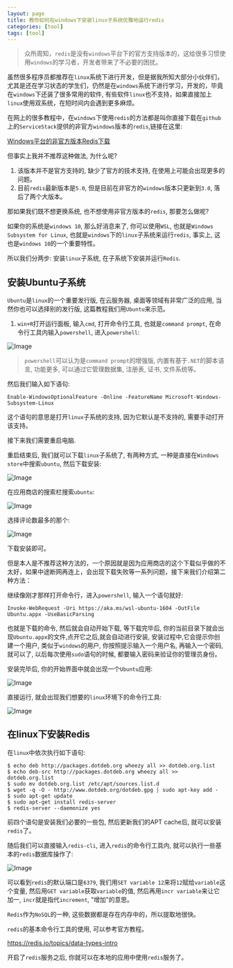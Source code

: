 ```yaml
---
layout: page
title: 教你如何在windows下安装linux子系统优雅地运行redis
categories: [tool]
tags: [tool]
---
```


>众所周知，`redis`是没有`windows`平台下的官方支持版本的，这给很多习惯使用`windows`的学习者，开发者带来了不必要的困扰。

虽然很多程序员都推荐在`linux`系统下进行开发，但是据我所知大部分小伙伴们，尤其是还在学习状态的学生们，仍然是在`windows`系统下进行学习，开发的，毕竟在`windows`下还装了很多常用的软件, 有些软件`linux`也不支持，如果直接加上`linux`使用双系统，在短时间内会遇到更多麻烦。

在网上的很多教程中，在`windows`下使用`redis`的方法都是叫你直接下载在`github`上的`ServiceStack`提供的非官方`windows`版本的`redis`,链接在这里:

[Windows平台的非官方版本Redis下载](https://github.com/ServiceStack/redis-windows)

但事实上我并不推荐这种做法, 为什么呢? 

1. 该版本并不是官方支持的, 缺少了官方的技术支持, 在使用上可能会出现更多的问题。
2. 目前`redis`最新版本是`5.0`, 但是目前在非官方的`windows`版本只更新到`3.0`, 落后了两个大版本。

那如果我们既不想更换系统, 也不想使用非官方版本的`redis`, 那要怎么做呢? 

如果你的系统是`windows 10`, 那么好消息来了, 你可以使用`WSL`, 也就是`Windows Subsystem for Linux`, 也就是`windows`下的`linux`子系统来运行`redis`, 事实上, 这也是`windows 10`的一个重要特性。

所以我们分两步: 安装`linux`子系统, 在子系统下安装并运行`Redis`.

## 安装Ubuntu子系统

`Ubuntu`是`linux`的一个重要发行版, 在云服务器, 桌面等领域有非常广泛的应用, 当然你也可以选择别的发行版, 这篇教程我们用`Ubuntu`来示范。

1. `win+R`打开运行面板, 输入`cmd`, 打开命令行工具, 也就是`command prompt`, 在命令行工具内输入`powershell`, 进入`powershell`:

![Image](../images/tool-wsl-redis/1.png)

>`powershell`可以认为是`command prompt`的增强版, 内置有基于`.NET`的脚本语言, 功能更多, 可以通过它管理数据集, 注册表, 证书, 文件系统等。

然后我们输入如下语句:

```
Enable-WindowsOptionalFeature -Online -FeatureName Microsoft-Windows-Subsystem-Linux
```

这个语句的意思是打开`linux`子系统的支持, 因为它默认是不支持的, 需要手动打开该支持。

接下来我们需要重启电脑.

重启结束后, 我们就可以下载`linux`子系统了, 有两种方式, 一种是直接在`Windows store`中搜索`ubuntu`, 然后下载安装:

![Image](../images/tool-wsl-redis/2.png)

在应用商店的搜索栏搜索`ubuntu`:

![Image](../images/tool-wsl-redis/3.png)

选择评论数最多的那个:

![Image](../images/tool-wsl-redis/4.png)

下载安装即可。

但是本人是不推荐这种方法的，一个原因就是因为应用商店的这个下载似乎做的不太好，如果中途断网再连上，会出现下载失败等一系列问题，接下来我们介绍第二种方法：

继续像刚才那样打开命令行，进入`powershell`, 输入一个语句就好:

```
Invoke-WebRequest -Uri https://aka.ms/wsl-ubuntu-1604 -OutFile Ubuntu.appx -UseBasicParsing
```
也就是下载的命令, 然后就会自动开始下载, 等下载完毕后, 你的当前目录下就会出现`Ubuntu.appx`的文件,点开它之后,就会自动进行安装, 安装过程中,它会提示你创建一个用户, 类似于`windows`的用户, 你按照提示输入一个用户名, 再输入一个密码, 就可以了, 以后每次使用`sudo`语句的时候, 都要输入密码来验证你的管理员身份。

安装完毕后, 你的开始界面中就会出现一个`Ubuntu`应用:

![Image](../images/tool-wsl-redis/5.png)

直接运行, 就会出现我们想要的`linux`环境下的命令行工具:

![Image](../images/tool-wsl-redis/6.png)

## 在linux下安装Redis

在`linux`中依次执行如下语句:

```
$ echo deb http://packages.dotdeb.org wheezy all >> dotdeb.org.list
$ echo deb-src http://packages.dotdeb.org wheezy all >> dotdeb.org.list
$ sudo mv dotdeb.org.list /etc/apt/sources.list.d
$ wget -q -O - http://www.dotdeb.org/dotdeb.gpg | sudo apt-key add -
$ sudo apt-get update
$ sudo apt-get install redis-server
$ redis-server --daemonize yes
```

前四个语句是安装我们必要的一些包, 然后更新我们的APT cache后, 就可以安装`redis`了。

随后我们可以直接输入`redis-cli`, 进入`redis`的命令行工具内, 就可以执行一些基本的`redis`数据库操作了:

![Image](../images/tool-wsl-redis/7.png)

可以看到`redis`的默认端口是`6379`, 我们用`SET variable 12`来将`12`赋给`variable`这个变量, 然后用`GET variable`获取`variable`的值, 然后再用`incr variable`来让它加一, `incr`就是指代`increment`, "增加"的意思。

`Redis`作为`NoSQL`的一种, 这些数据都是存在内存中的，所以提取地很快。

`redis`的基本命令行工具的使用, 可以参考官方教程。

https://redis.io/topics/data-types-intro

开启了`redis`服务之后, 你就可以在本地的应用中使用`redis`服务了。


